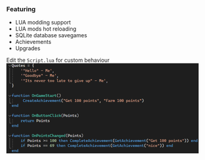### Featuring
- LUA modding support
- LUA mods hot reloading
- SQLite database savegames
- Achievements
- Upgrades

Edit the `Script.lua` for custom behaviour
<img src="./GitHubImages/1.PNG" />

